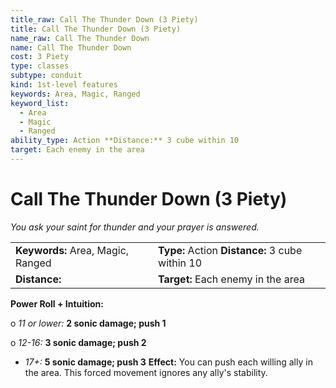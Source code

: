 ```yaml
---
title_raw: Call The Thunder Down (3 Piety)
title: Call The Thunder Down (3 Piety)
name_raw: Call The Thunder Down
name: Call The Thunder Down
cost: 3 Piety
type: classes
subtype: conduit
kind: 1st-level features
keywords: Area, Magic, Ranged
keyword_list:
  - Area
  - Magic
  - Ranged
ability_type: Action **Distance:** 3 cube within 10
target: Each enemy in the area
---
```


# Call The Thunder Down (3 Piety)

*You ask your saint for thunder and your prayer is answered.*

|                                   |                                                 |
| :-------------------------------- | :---------------------------------------------- |
| **Keywords:** Area, Magic, Ranged | **Type:** Action **Distance:** 3 cube within 10 |
| **Distance:**                     | **Target:** Each enemy in the area              |

**Power Roll + Intuition:**

o *11 or lower:* **2 sonic damage; push 1**

o *12-16:* **3 sonic damage; push 2**

- *17+:* **5 sonic damage; push 3** **Effect:** You can push each willing ally in the area. This forced movement ignores any ally's stability.
